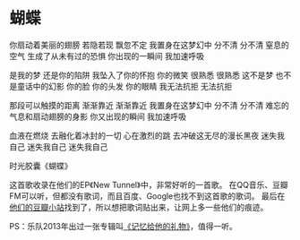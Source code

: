 # 蝴蝶

你扇动着美丽的翅膀 若隐若现 飘忽不定
我置身在这梦幻中 分不清 分不清
窒息的空气 生成了从未有过的恐惧
你出现的一瞬间 我加速呼吸

是我的梦 还是你的陷阱
我坠入了你的怀抱
你的微笑 很熟悉 很熟悉
这不是梦 也不是童话中的幻影
你的脸 你的头发 你的眼睛
我无法抗拒 无法抗拒

那段可以触摸的距离 渐渐靠近 渐渐靠近
我置身在这梦幻中 分不清 分不清
难忘的气息和扇动翅膀的身影
你又出现的瞬间 我加速呼吸

血液在燃烧 去融化着冰封的一切
心在激烈的跳 去冲破这无尽的漫长黑夜
迷失我自己 迷失我自己 迷失我自己

时光胶囊《蝴蝶》

这首歌收录在他们的EP《New Tunnel》中，非常好听的一首歌。
在QQ音乐、豆瓣FM可以听，但都没有歌词，而且百度、Google也找不到这首歌的歌词。
最后在[他们的豆瓣小站](https://site.douban.com/TimeCapsule/room/3184174/ )找到了，所以想把歌词贴出来，让网上多一些他们的痕迹。

PS：乐队2013年出过一张专辑叫[《记忆给他的礼物》](https://music.douban.com/subject/25769516/ )，值得一听。